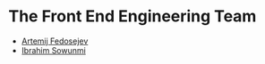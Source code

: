 # The Front End Engineering Team

+ [Artemij Fedosejev](https://github.com/frontendinstructor)
+ [Ibrahim Sowunmi](https://github.com/ibrahimsow1)
